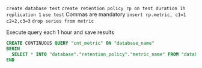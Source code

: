 `create database test`
`create retention policy rp on test duration 1h replication 1`
`use test`
Commas are mandatory
`insert rp.metric, c1=1 c2=2,c3=3`
`drop series from metric`

Execute query each 1 hour and save results
```sql
CREATE CONTINUOUS QUERY "cnt_metric" ON "database_name"
BEGIN
  SELECT * INTO "database"."retention_policy"."metric_name" FROM "database"."retention_policy"."metric" GROUP BY time(1h)
END
```